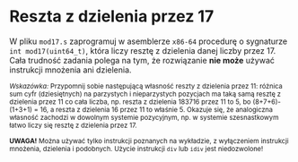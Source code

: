 Reszta z dzielenia przez 17
===
W pliku `mod17.s` zaprogramuj w asemblerze `x86-64` procedurę o sygnaturze
`int mod17(uint64_t)`, która liczy resztę z dzielenia danej liczby przez 17.
Cała trudność zadania polega na tym, że rozwiązanie **nie może** używać
instrukcji mnożenia ani dzielenia.

<sub>*Wskazówka:* Przypomnij sobie następującą własność reszty z dzielenia
przez 11: różnica sum cyfr (dziesiętnych) na parzystych i nieparzystych
pozycjach ma taką samą resztę z dzielenia przez 11 co cała liczba, np.
reszta z dzielenia 183716 przez 11 to 5, bo (8+7+6)-(1+3+1) = 16, a reszta
z dzielenia 16 przez 11 to właśnie 5. Okazuje się, że analogiczna własność
zachodzi w dowolnym systemie pozycyjnym, np. w systemie szesnastkowym łatwo
liczy się resztę z dzielenia przez 17.</sub>

<sub>**UWAGA!** Można używać tylko instrukcji poznanych na wykładzie,
z wyłączeniem instrukcji mnożenia, dzielenia i podobnych.
Użycie instrukcji `div` lub `idiv` jest niedozwolone!</sub>

